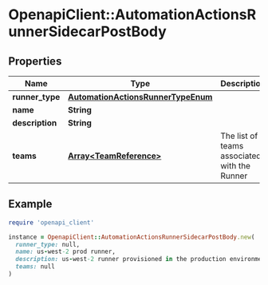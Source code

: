 # OpenapiClient::AutomationActionsRunnerSidecarPostBody

## Properties

| Name | Type | Description | Notes |
| ---- | ---- | ----------- | ----- |
| **runner_type** | [**AutomationActionsRunnerTypeEnum**](AutomationActionsRunnerTypeEnum.md) |  |  |
| **name** | **String** |  |  |
| **description** | **String** |  |  |
| **teams** | [**Array&lt;TeamReference&gt;**](TeamReference.md) | The list of teams associated with the Runner | [optional] |

## Example

```ruby
require 'openapi_client'

instance = OpenapiClient::AutomationActionsRunnerSidecarPostBody.new(
  runner_type: null,
  name: us-west-2 prod runner,
  description: us-west-2 runner provisioned in the production environment by the SRE team,
  teams: null
)
```

